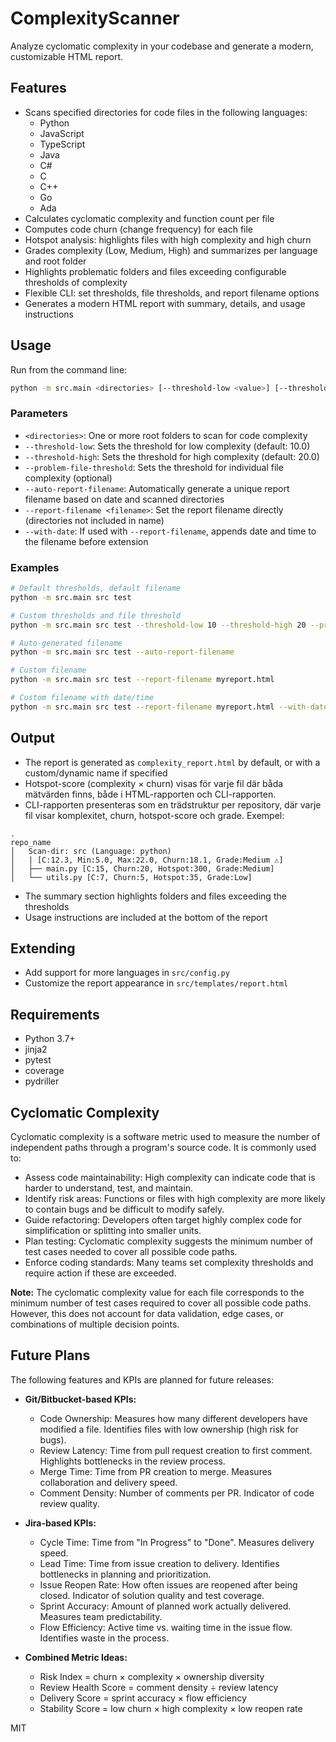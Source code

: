 # ComplexityScanner


Analyze cyclomatic complexity in your codebase and generate a modern, customizable HTML report.


## Features
- Scans specified directories for code files in the following languages:
	- Python
	- JavaScript
	- TypeScript
	- Java
	- C#
	- C
	- C++
	- Go
	- Ada
- Calculates cyclomatic complexity and function count per file
- Computes code churn (change frequency) for each file
- Hotspot analysis: highlights files with high complexity and high churn
- Grades complexity (Low, Medium, High) and summarizes per language and root folder
- Highlights problematic folders and files exceeding configurable thresholds of complexity
- Flexible CLI: set thresholds, file thresholds, and report filename options
- Generates a modern HTML report with summary, details, and usage instructions

## Usage

Run from the command line:

```sh
python -m src.main <directories> [--threshold-low <value>] [--threshold-high <value>] [--problem-file-threshold <value>] [--auto-report-filename] [--report-filename <filename>] [--with-date]
```

### Parameters
- `<directories>`: One or more root folders to scan for code complexity
- `--threshold-low`: Sets the threshold for low complexity (default: 10.0)
- `--threshold-high`: Sets the threshold for high complexity (default: 20.0)
- `--problem-file-threshold`: Sets the threshold for individual file complexity (optional)
- `--auto-report-filename`: Automatically generate a unique report filename based on date and scanned directories
- `--report-filename <filename>`: Set the report filename directly (directories not included in name)
- `--with-date`: If used with `--report-filename`, appends date and time to the filename before extension

### Examples

```sh
# Default thresholds, default filename
python -m src.main src test

# Custom thresholds and file threshold
python -m src.main src test --threshold-low 10 --threshold-high 20 --problem-file-threshold 15

# Auto-generated filename
python -m src.main src test --auto-report-filename

# Custom filename
python -m src.main src test --report-filename myreport.html

# Custom filename with date/time
python -m src.main src test --report-filename myreport.html --with-date
```


## Output
- The report is generated as `complexity_report.html` by default, or with a custom/dynamic name if specified
- Hotspot-score (complexity × churn) visas för varje fil där båda mätvärden finns, både i HTML-rapporten och CLI-rapporten.
- CLI-rapporten presenteras som en trädstruktur per repository, där varje fil visar komplexitet, churn, hotspot-score och grade. Exempel:

```
.
repo_name
│   Scan-dir: src (Language: python)
│   | [C:12.3, Min:5.0, Max:22.0, Churn:18.1, Grade:Medium ⚠️]
│   ├── main.py [C:15, Churn:20, Hotspot:300, Grade:Medium]
│   └── utils.py [C:7, Churn:5, Hotspot:35, Grade:Low]
```
- The summary section highlights folders and files exceeding the thresholds
- Usage instructions are included at the bottom of the report

## Extending
- Add support for more languages in `src/config.py`
- Customize the report appearance in `src/templates/report.html`

## Requirements

- Python 3.7+
- jinja2
- pytest
- coverage
- pydriller

## Cyclomatic Complexity

Cyclomatic complexity is a software metric used to measure the number of independent paths through a program's source code. It is commonly used to:
- Assess code maintainability: High complexity can indicate code that is harder to understand, test, and maintain.
- Identify risk areas: Functions or files with high complexity are more likely to contain bugs and be difficult to modify safely.
- Guide refactoring: Developers often target highly complex code for simplification or splitting into smaller units.
- Plan testing: Cyclomatic complexity suggests the minimum number of test cases needed to cover all possible code paths.
- Enforce coding standards: Many teams set complexity thresholds and require action if these are exceeded.

**Note:** The cyclomatic complexity value for each file corresponds to the minimum number of test cases required to cover all possible code paths. However, this does not account for data validation, edge cases, or combinations of multiple decision points.


## Future Plans

The following features and KPIs are planned for future releases:

- **Git/Bitbucket-based KPIs:**
	- Code Ownership: Measures how many different developers have modified a file. Identifies files with low ownership (high risk for bugs).
	- Review Latency: Time from pull request creation to first comment. Highlights bottlenecks in the review process.
	- Merge Time: Time from PR creation to merge. Measures collaboration and delivery speed.
	- Comment Density: Number of comments per PR. Indicator of code review quality.

- **Jira-based KPIs:**
	- Cycle Time: Time from "In Progress" to "Done". Measures delivery speed.
	- Lead Time: Time from issue creation to delivery. Identifies bottlenecks in planning and prioritization.
	- Issue Reopen Rate: How often issues are reopened after being closed. Indicator of solution quality and test coverage.
	- Sprint Accuracy: Amount of planned work actually delivered. Measures team predictability.
	- Flow Efficiency: Active time vs. waiting time in the issue flow. Identifies waste in the process.

- **Combined Metric Ideas:**
	- Risk Index = churn × complexity × ownership diversity
	- Review Health Score = comment density ÷ review latency
	- Delivery Score = sprint accuracy × flow efficiency
	- Stability Score = low churn × high complexity × low reopen rate

MIT
